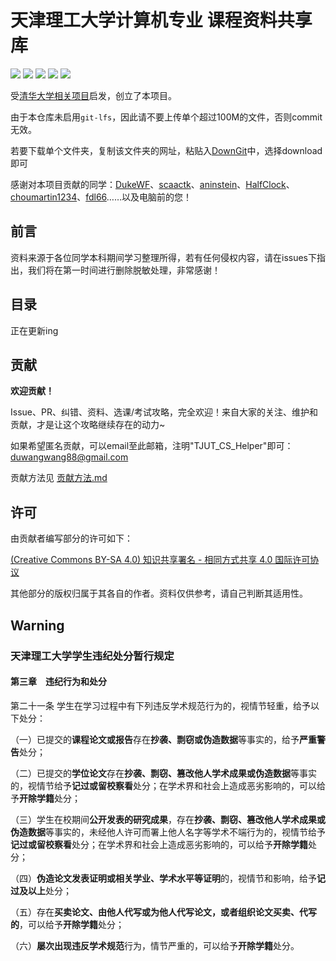 # 天津理工大学计算机专业 课程资料共享库

[![](https://img.shields.io/github/watchers/DukeWF/TJUT_CS_Helper.svg?style=flat)](https://github.com/DukeWF/TJUT-CS-Helper/watchers)
[![](https://img.shields.io/github/stars/DukeWF/TJUT_CS_Helper.svg?style=flat)](https://github.com/DukeWF/TJUT_CS_Helper/stargazers)
[![](https://img.shields.io/github/forks/DukeWF/TJUT_CS_Helper.svg?style=flat)](https://github.com/DukeWF/TJUT_CS_Helper/network/members)
[![](https://img.shields.io/github/issues-pr-closed-raw/DukeWF/TJUT_CS_Helper.svg?style=flat)](https://github.com/DukeWF/TJUT_CS_Helper/issues)
![](https://img.shields.io/github/repo-size/DukeWF/TJUT_CS_Helper.svg?style=flat)

受[清华大学相关项目](https://github.com/PKUanonym/REKCARC-TSC-UHT)启发，创立了本项目。

由于本仓库未启用`git-lfs`，因此请不要上传单个超过100M的文件，否则commit无效。

若要下载单个文件夹，复制该文件夹的网址，粘贴入[DownGit](https://minhaskamal.github.io/DownGit/#/home)中，选择download即可

感谢对本项目贡献的同学：[DukeWF](https://github.com/DukeWF)、[scaactk](https://github.com/scaactk)、[aninstein](https://github.com/aninstein)、[HalfClock](https://github.com/HalfClock)、[choumartin1234](https://github.com/choumartin1234)、[fdl66](https://github.com/fdl66)……以及电脑前的您！

## 前言

资料来源于各位同学本科期间学习整理所得，若有任何侵权内容，请在issues下指出，我们将在第一时间进行删除脱敏处理，非常感谢！

## 目录

正在更新ing

## 贡献

**欢迎贡献！**

Issue、PR、纠错、资料、选课/考试攻略，完全欢迎！来自大家的关注、维护和贡献，才是让这个攻略继续存在的动力~

如果希望匿名贡献，可以email至此邮箱，注明"TJUT_CS_Helper"即可：duwangwang88@gmail.com

贡献方法见 [贡献方法.md](贡献方法.md)

## 许可

由贡献者编写部分的许可如下：

[(Creative Commons BY-SA 4.0) 知识共享署名 - 相同方式共享 4.0 国际许可协议](https://creativecommons.org/licenses/by-nc-sa/4.0/deed.zh)

其他部分的版权归属于其各自的作者。资料仅供参考，请自己判断其适用性。

## Warning

### 天津理工大学学生违纪处分暂行规定

#### 第三章　违纪行为和处分

第二十一条 学生在学习过程中有下列违反学术规范行为的，视情节轻重，给予以下处分： 

（一）已提交的**课程论文或报告**存在**抄袭、剽窃或伪造数据**等事实的，给予**严重警告**处分；

（二）已提交的**学位论文**存在**抄袭、剽窃、篡改他人学术成果或伪造数据**等事实的，视情节给予**记过或留校察看**处分；在学术界和社会上造成恶劣影响的，可以给予**开除学籍**处分； 

（三）学生在校期间**公开发表的研究成果**，存在**抄袭、剽窃、篡改他人学术成果或伪造数据**等事实的，未经他人许可而署上他人名字等学术不端行为的，视情节给予**记过或留校察看**处分；在学术界和社会上造成恶劣影响的，可以给予**开除学籍**处分；   

（四）**伪造论文发表证明或相关学业、学术水平等证明**的，视情节和影响，给予**记过及以上**处分；  

（五）存在**买卖论文、由他人代写或为他人代写论文，或者组织论文买卖、代写的**，可以给予**开除学籍**处分；  

（六）**屡次出现违反学术规范**行为，情节严重的，可以给予**开除学籍**处分。 